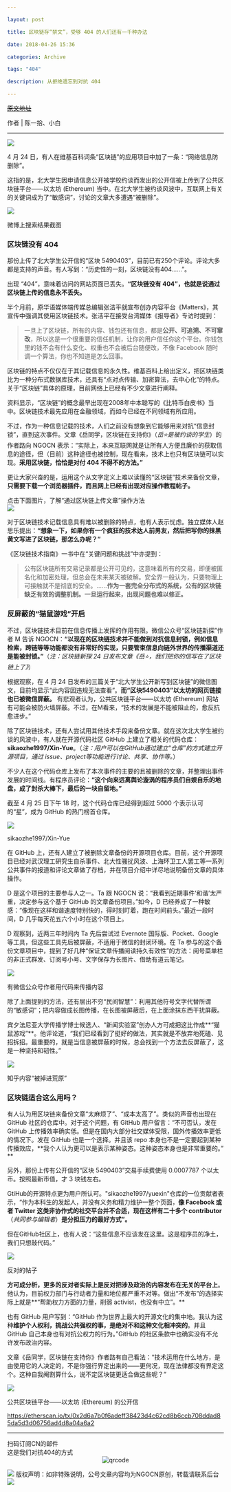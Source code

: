 ```yaml
---

layout: post

title: 区块链存“禁文”，受够 404 的人们还有一千种办法

date: 2018-04-26 15:36

categories: Archive

tags: "404"

description: 从拒绝遗忘到对抗 404

---
```


~~[原文地址](https://a.xiumi.us/board/v5/3FG0L/86113710)~~

作者 \| 陈一拾、小白

---

![](https://i.imgur.com/5m8x9kj.gif)


4 月 24 日，有人在维基百科词条“区块链”的应用项目中加了一条：“网络信息防删除”。

这指的是，北大学生因申请信息公开被学校约谈而发出的公开信被上传到了公共区块链平台——以太坊 (Ethereum) 当中。在北大学生被约谈风波中，互联网上有关的关键词成为了“敏感词”，讨论的文章大多遭遇“被删除”。

![](https://i.imgur.com/kYl0Au9.png)
<figcaption>微博上搜索结果截图</figcaption>


### 区块链没有 404

那份上传了北大学生公开信的“区块 5490403”，目前已有250个评论。评论大多都是支持的声音。有人写到：“历史性的一刻，区块链没有404……”。

出现 “404”，意味着访问的网站页面已丢失。**“区块链没有 404”，也就是说通过区块链上传的信息永不丢失。**

半个月前，原华语媒体端传媒总编辑张洁平就宣布创办内容平台《Matters》，其宣传中强调其使用区块链技术。张洁平在接受台湾媒体《报导者》专访时提到：

> 一旦上了区块链，所有的内容、钱包还有信息，都是**公开、可追溯、不可窜改**，所以这是一个很重要的信任机制，让你的用户信任你这个平台。你钱包里的钱不会有什么变化、权重也不会被后台随便改，不像 Facebook 随时调一个算法，你也不知道是怎么回事。

区块链的特点不仅仅在于其记载信息的永久性。维基百科上给出定义，把区块链类比为一种分布式数据库技术，还具有“点对点传输、加密算法，去中心化”的特点。关于“区块链”具体的原理，目前网络上已经有不少文章进行阐释。

资料显示，“区块链”的概念最早出现在2008年中本聪写的《比特币白皮书》当中。区块链技术最先应用在金融领域，而如今已经在不同领域有所应用。

不过，作为一种信息记载的技术，人们之前没有想象到它能够用来对抗“信息封锁”，直到这次事件。文章《岳同学，区块链在支持你》（*岳⭐是被约谈的学生*）的作者路向 NGOCN 表示：“实际上，本来互联网就是让所有人方便且廉价的获取信息的途径，但（目前）这种途径也被控制，现在看来，技术上也只有区块链可以实现。**采用区块链，恰恰是对付 404 不得不的方法。”**

更让大家兴奋的是，运用这个从文字定义上难以读懂的“区块链”技术来备份文章，**只需要下载一个浏览器插件，而且网上已经有出现对应操作教程帖子。**

<figcaption>点击下面图片，了解“通过区块链上传文章”操作方法</figcaption>
<a href="https://mp.weixin.qq.com/s/b-ahM8RLi4-pJBDTKd0QTg">
<img border="0" src="https://i.imgur.com/htxzC4o.jpg" />
</a>

对于区块链技术记载信息具有难以被删除的特点，也有人表示忧虑。独立媒体人赵思乐提出：**“想象一下，如果你有一个疯狂的技术达人前男友，然后把写你的抹黑黄文写进了区块链，那怎么办呢？”**

《区块链技术指南》一书中在“关键问题和挑战”中亦提到：

> 公有区块链所有交易记录都是公开可见的，这意味着所有的交易，即便被匿名化和加密处理，但总会在未来某天被破解。安全界一般认为，只要物理上可接触就不是彻底的安全。……**作为一套完全分布式的系统，公有的区块链缺乏有效的调整机制。一旦运行起来，出现问题也难以修正。**

### 反屏蔽的“猫鼠游戏”开启

不过，区块链技术目前在信息传播上发挥的作用有限。微信公众号“区块链新探”作者 M 告诉 NGOCN：**“以现在的区块链技术并不能做到对抗信息封锁，例如信息检索，跨链等等功能都没有非常好的实现，只要管束信息向链外世界的传播渠道还是能被封锁。”**（*注：区块链新探 24 日发布文章《岳⭐，我们把你的信写在了区块链上了》*）

根据观察，在 4 月 24 日发布的三篇关于“北大学生公开新写到区块链”的微信图文，目前均显示“此内容因违规无法查看”。**而“区块5490403”以太坊的网页链接也已被微信屏蔽。** 有悲观者认为，公共区块链平台——以太坊 (Ethereum) 网站有可能会被防火墙屏蔽。不过，在M看来，“技术的发展是不能被阻止的，愈反抗愈进步。”

除了区块链技术，还有人尝试用其他技术手段来备份文章。就在这次北大学生被约谈的风波中，有人就在开源代码社区 GitHub 上建立了相关的代码仓库：**sikaozhe1997/Xin-Yue**。（*注：用户可以在GitHub通过建立“仓库”的方式建立开源项目，通过 issue、project等功能进行讨论、共享、协作等。*）

不少人在这个代码仓库上发布了本次事件的主要的且被删除的文章，并整理出事件发展的时间线。有程序员评论：**“这个向来远离舆论漩涡的程序员们自娱自乐的地盘，成了封杀大棒下，最后的一块自留地。”**

截至 4 月 25 日下午 18 时，这个代码仓库已经得到超过 5000 个表示认可的“星”，成为 GitHub 的热门榜首仓库。

![](https://i.imgur.com/RRnXxp0.jpg)
<figcaption>sikaozhe1997/Xin-Yue</figcaption>

在 GitHub 上，还有人建立了被删除文章备份的开源项目仓库。目前，这个开源项目已经对武汉理工研究生自杀事件、北大性骚扰风波、上海环卫工人罢工等一系列公共事件的报道和评论文章做了存档，并在项目介绍中详尽地说明备份文章的具体操作。

D 是这个项目的主要参与人之一。Ta 跟 NGOCN 说：“我看到近期事件‘和谐’太严重，决定参与这个基于 GitHub 的文章备份项目。”如今，D 已经养成了一种敏感：“像现在这样和谐速度特别快的，得时刻盯着，跑在时间前头。”最近一段时间，D 几乎每天花五六个小时在这个项目上。

D 观察到，近两三年时间内 Ta 先后尝试过 Evernote 国际版、Pocket、Google 等工具，但这些工具先后被屏蔽，不适用于微信的封闭环境。在 Ta 参与的这个备份文章项目中，提到了好几种“保证文章传播阅读持久有效性”的方法：阅号菜单栏的非正式群发、订阅号小号、文字保存为长图片、借助有道云笔记。

![](https://i.imgur.com/WRVljke.jpg)
<figcaption>有微信公众号作者用代码来传播内容</figcaption>

除了上面提到的方法，还有层出不穷“民间智慧”：利用其他符号文字代替所谓的“敏感词”；把内容做成长图传播，在长图被屏蔽后，在上面涂抹东西干扰屏蔽。

宾夕法尼亚大学传播学博士候选人、“新闻实验室”创办人方可成把这比作成**“猫鼠游戏”**。他评论道，“我们已经看到了挺好的做法，其实就是不放弃地死磕、见招拆招。最重要的，就是当信息被屏蔽的时候，总会找到一个方法去反屏蔽了，这是一种坚持和韧性。”

![](https://i.imgur.com/BFpiiAj.png)
<figcaption>知乎内容“被掉进荒原”</figcaption>

### 区块链适合这么用吗？

有人认为用区块链来备份文章“太麻烦了”、“成本太高了”。类似的声音也出现在 GitHub 社区的仓库中。对于这个问题，有 GitHub 用户留言：“不可否认，发在 GitHub 上传播效率确实低。但是在国内大部分社交媒体受限，国外传播效率更低的情况下。发在 GitHub 也是一个选择。并且该 repo 本身也不是一定要起到某种传播效应，**我个人认为更可以是表示某种姿态。这种姿态本身也是非常重要的。” **

另外，那份上传有公开信的“区块 5490403”交易手续费使用 0.0007787 个以太币。按照最新市值，才 3 块钱左右。

GtiHub的开源特点更为用户所认可。"sikaozhe1997/yuexin"仓库的一位贡献者表示，“作为本科生的发起人，并没有义务和精力维护一整个页面，**像 Facebook 或者 Twitter 这类非协作式的社交平台并不合适，现在这样有二十多个 contributor**（*共同参与编辑者*）**是分担压力的最好方式”。**

但在GitHub社区上，也有人说：“这些信息不应该发在这里。这是程序员的净土，我们只想敲代码。”

![](https://i.imgur.com/SHDDY40.jpg)
<figcaption>反对的帖子</figcaption>

**方可成分析，更多的反对者实际上是反对把涉及政治的内容发布在无关的平台上**。他认为，目前权力部门与行动者力量和地位都严重不对等。做出“不发布”的选择实际上就是**“帮助权力方面的力量，削弱 activist，也没有中立”。**

也有 GitHub 用户写到：“GitHub 作为世界上最大的开源文化的集中地。我认为这种**维护个人权利，挑战公共强权的事，是绝对不和这种文化相冲突的**。并且 GitHub 自己本身也有对抗公权力的行为。”GitHub 的社区条款中也确实没有不允许发布政治内容。

文章《岳同学，区块链在支持你》作者路有自己看法：“技术运用在什么地方，是由使用它的人决定的，不是你强行界定出来的——更何况，现在法律都没有界定这个。这种自我阉割算什么，说不定区块链更适合做这些呢？”

![](https://i.imgur.com/niEsdAA.jpg)
<figcaption>公共区块链平台——以太坊 (Ethereum) 的公开信</figcaption>

<https://etherscan.io/tx/0x2d6a7b0f6adeff38423d4c62cd8b6ccb708ddad85da5d3d06756ad4d8a04a6a2>

---


<figcaption>扫码订阅CN的邮件</figcaption>
<figcaption>这是我们对抗404的方式</figcaption>

<div style="text-align:center">
<img src="https://i.imgur.com/Rw8BiZz.png" alt=qrcode>
</div>

![](https://i.imgur.com/8BXbN8l.jpg)
版权声明：如非特殊说明，公号文章内容均为NGOCN原创，转载请联系后台
![](https://i.imgur.com/rJmFun1.gif)
